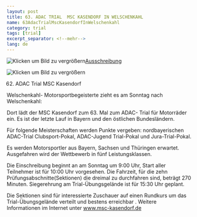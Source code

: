 ```yaml
---
layout: post
title: 63. ADAC TRIAL  MSC KASENDORF IN WELSCHENKAHL
name: 63AdacTrialMscKasendorfInWelschenkahl
category: trial
tags: [trial]
excerpt_separator: <!--mehr-->
lang: de
---
```


![Klicken um Bild zu vergrößern](https://lh3.googleusercontent.com/d3MfZnBT74_EOXQRtFJqCk1_zrs3yGM4BQrqHKClxDC7yc1MtZRrHNnA7Dd1VhUvQgQmvViHa3rsaHWQK9VSJTlj8XdMtnWZf-EmygZtPOKcEhkVV-3wXNEmRsVGhdtgZokl8pmX21HY1P8VUfgULhutqNGtZi0tga3PETmEnmuzJ80l0lnYTkJNbzVqOqyxRJQAii_tKzslWG8zLok8i4y1OTuW0m2hAKW1NgXZO2jIxvuGYMXIygfMxPh92fAkC1buY4RPrq5MSQc1YxJnxm1KS19IN1GYRbun3CrbQ9WhOiyCR01HkmlPmd4v7HycRrqoxRqh3CR2FJxriD9WW-jTjCjYUMUAb46D5w3cs0bgh1VQcRj2xILFXEBy_3ucT3Kq2gigAaLa9mU2uvK96hTFQDE5hBC76R9j3AvlmUIs2aVoc8T-3xwIr9mWGOSx4PGCqqVccQzoOTu4oHe1-U2SO1qUTsD7TjyKGenHbQf0Mvkz8jMwz0WfIN9mFBSrvmpuAfcSF5ZmrnoA0IuJPNOV77kZ-185DIFXKqC8z3XxJLx1ZquEaY0Oda7Eo-MFhS30-QE4CRaA-TjCcXsEdIKG86ZAJ7UFu2Bf0kIsSwL0VQZ9=w649-h939-no)[Ausschreibung](/download/Welschenkahl2016.pdf)
 
<!--mehr-->

![Klicken um Bild zu vergrößern](https://lh3.googleusercontent.com/KmfSW6fqLw52HejsADiBGDxs9ILbAo2ewTcYgo8JnW3jI_0HvH5oyYJZW8obk-B6ZjaMeKjXC0jsPyto8ab2ujEBj280MmpvYFRw4w1G9tHbwn8Eo5NzHOc21MhIS1C334E2uA4kyGx9ZnYPpI0uwy52H_-96b-MuUksPsC-99tNLALfMgWsXyP4At4pqYnd1sFG3ZbPcHt2BbWTPyuRqy-3PpMpkinYyuAPCbekYRNIxLmRM31lZkJientU5n0MLri3oF9Sg0vlGZfNeeyGq5fqdIb4z8EE0tMCcBEbLRHk8viHEQlaLLi-XyZpGY5pG8boWf8-mMHwlgOdYu6TShhymGxPcZoHBit7cYAMqLewYSNVHgAm3BvmyIb30InJHubSNzEwY9pYsH-ln5Ok3OsVMTnfQvQLaP_x5frKGzYBfyMC3SndUwDGd0u7LucXQA6owTaaLoJH9FG-oprvj6zJ-cjtU8Fgg7t1em4vy2OfcvKp8TNpunHGb19YAk6_EzTURI08qfn8QWXsx1yYM1NMETZl-RHd6lZhv38V7FTm8j_MYZU-HG609pSEvLDsK_gPr3EytfaSDMUCb_8de9U6__tErzdM_skS5Tqouy5EfDGB=w1408-h939-no)

62.  ADAC Trial MSC Kasendorf

Welschenkahl- Motorsportbegeisterte zieht es am Sonntag nach Welschenkahl:

Dort lädt der MSC Kasendorf zum 63. Mal zum ADAC- Trial für Motorräder ein. Es ist der letzte Lauf in Bayern und den östlichen Bundesländern.

 Für folgende Meisterschaften werden Punkte vergeben:  nordbayerischen ADAC-Trial Clubsport-Pokal, ADAC-Jugend Trial-Pokal und Jura-Trial-Pokal.

Es werden Motorsportler aus Bayern, Sachsen und Thüringen erwartet. Ausgefahren wird der Wettbewerb in fünf Leistungsklassen.

Die Einschreibung beginnt an am Sonntag um 9:00 Uhr, Start aller Teilnehmer ist für 10:00 Uhr vorgesehen. Die Fahrzeit, für die zehn Prüfungsabschnitte(Sektionen) die dreimal zu durchfahren sind, beträgt 270 Minuten. Siegerehrung am Trial-Übungsgelände ist für 15:30 Uhr geplant.

Die Sektionen sind für interessierte Zuschauer auf einen Rundkurs um das Trial-Übungsgelände verteilt und bestens erreichbar . Weitere Informationen im Internet unter www.msc-kasendorf.de
